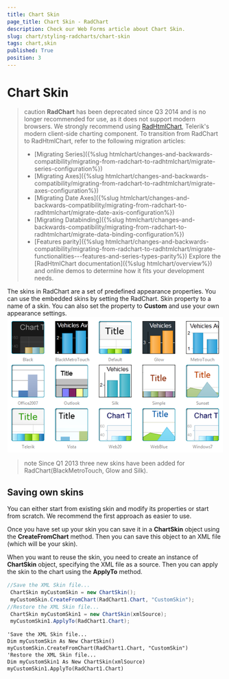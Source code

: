 ```yaml
---
title: Chart Skin
page_title: Chart Skin - RadChart
description: Check our Web Forms article about Chart Skin.
slug: chart/styling-radcharts/chart-skin
tags: chart,skin
published: True
position: 3
---
```


# Chart Skin

>caution **RadChart** has been deprecated since Q3 2014 and is no longer recommended for use, as it does not support modern browsers. We strongly recommend using [RadHtmlChart](https://www.telerik.com/products/aspnet-ajax/html-chart.aspx), Telerik's modern client-side charting component. 
>To transition from RadChart to RadHtmlChart, refer to the following migration articles:
> - [Migrating Series]({%slug htmlchart/changes-and-backwards-compatibility/migrating-from-radchart-to-radhtmlchart/migrate-series-configuration%})
> - [Migrating Axes]({%slug htmlchart/changes-and-backwards-compatibility/migrating-from-radchart-to-radhtmlchart/migrate-axes-configuration%})
> - [Migrating Date Axes]({%slug htmlchart/changes-and-backwards-compatibility/migrating-from-radchart-to-radhtmlchart/migrate-date-axis-configuration%})
> - [Migrating Databinding]({%slug htmlchart/changes-and-backwards-compatibility/migrating-from-radchart-to-radhtmlchart/migrate-data-binding-configuration%})
> - [Features parity]({%slug htmlchart/changes-and-backwards-compatibility/migrating-from-radchart-to-radhtmlchart/migrate-functionalities---features-and-series-types-parity%})
>Explore the [RadHtmlChart documentation]({%slug htmlchart/overview%}) and online demos to determine how it fits your development needs.

The skins in RadChart are a set of predefined appearance properties. You can use the embedded skins by setting the RadChart. Skin property to a name of a skin. You can also set the property to **Custom** and use your own appearance settings.![RadChart's Skins](images/radchart-chart_skin.png)

>note Since Q1 2013 three new skins have been added for RadChart(BlackMetroTouch, Glow and Silk).

## Saving own skins

You can either start from existing skin and modify its properties or start from scratch. We recommend the first approach as easier to use.

Once you have set up your skin you can save it in a **ChartSkin** object using the **CreateFromChart** method. Then you can save this object to an XML file (which will be your skin).

When you want to reuse the skin, you need to create an instance of **ChartSkin** object, specifying the XML file as a source. Then you can apply the skin to the chart using the **ApplyTo** method.

````C#
//Save the XML Skin file...
 ChartSkin myCustomSkin = new ChartSkin();
 myCustomSkin.CreateFromChart(RadChart1.Chart, "CustomSkin");
//Restore the XML Skin file...
 ChartSkin myCustomSkin1 = new ChartSkin(xmlSource);
 myCustomSkin1.ApplyTo(RadChart1.Chart); 
````
````VB	
'Save the XML Skin file...
Dim myCustomSkin As New ChartSkin()
myCustomSkin.CreateFromChart(RadChart1.Chart, "CustomSkin")
'Restore the XML Skin file...
Dim myCustomSkin1 As New ChartSkin(xmlSource)
myCustomSkin1.ApplyTo(RadChart1.Chart) 
````



